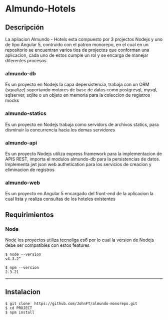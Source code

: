 # Almundo-Hotels
## Descripción
La apliacion Almundo - Hotels esta compuesto por 3 projectos Nodejs y uno de tipo Angular 5, contruido con el patron monorepo, en el cual 
en un repositorio se encuentran varios tios de projectos que conforman una aplicacion, cada uno de estos cumple un rol y se encarga de manejar 
diferentes procesos.

### almundo-db 
Es un proyecto en Nodejs la capa depersistencia, trabaja con un ORM (squalize) soportando motores de base de datos como postgresql,
mysql, sqlserver, sqlite  o un objeto en memoria para la coleccion de registros mocks

### almundo-statics 
Es un proyecto en Nodejs trabaja como servidors de archivos statics, para disminuir la concurrencia hacia los demas servidores

### almundo-api
Es un proyecto Nodejs utiliza express framework para la implementacion de APIS REST, importa el modulos almundo-db para la 
persistencias de datos. Implementa jwt json web authetication para los servicios de creacion y eliminacion de registros

### almundo-web 
Es un proyecto en Angular 5 encargado del front-end de la aplicacion la cual lista y realiza consultas de los hoteles existentes 

##
## Requirimientos

### Node

[Node](http://nodejs.org/) los proyectos utiliza tecnoliga es6 por lo cual la version de Nodejs debe ser compatibles con estos features 

    $ node --version
    v4.3.2^

    $ npm --version
    2.3.21
---

## Instalacion

    $ git clone  https://github.com/JohnFT/almundo-monorepo.git
    $ cd PROJECT
    $ npm install

